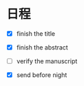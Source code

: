 # 日程

- [x] finish the title

- [x] finish the abstract

- [ ] verify the manuscript

- [x] send before night


